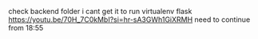 check backend folder i cant get it to run virtualenv flask
https://youtu.be/70H_7C0kMbI?si=hr-sA3GWh1GiXRMH   need to continue from 18:55
